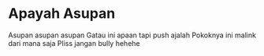 # Apayah Asupan
Asupan asupan asupan
Gatau ini apaan tapi push ajalah
Pokoknya ini malink dari mana saja
Pliss jangan bully hehehe
